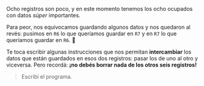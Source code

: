 Ocho registros son poco, y en este momento tenemos los ocho ocupados con datos *súper* importantes.

Para peor, nos equivocamos guardando algunos datos y nos quedaron al revés: pusimos en `R6` lo que queríamos guardar en `R7` y en `R7` lo que queríamos guardar en `R6`. :triumph:

Te toca escribir algunas instrucciones que nos permitan **intercambiar** los datos que están guardados en esos dos registros: pasar los de uno al otro y viceversa. Pero recordá: **¡no debés borrar nada de los otros seis registros!**

> Escribí el programa.